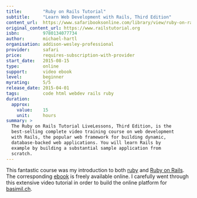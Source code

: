 ```yaml
---
title:        "Ruby on Rails Tutorial"
subtitle:     "Learn Web Development with Rails, Third Edition"
content_url:  https://www.safaribooksonline.com/library/view/ruby-on-rails/9780134077734/
original_content_url: https://www.railstutorial.org
isbn:         9780134077734
author:       michael-hartl
organisation: addison-wesley-professional
provider:     safari
price:        requires-subscription-with-provider
start_date:   2015-08-15
type:         online
support:      video ebook
level:        beginner
myrating:     5/5
release_date: 2015-04-01
tags:         code html webdev rails ruby
duration:
  approx:
    value:    15
    unit:     hours
summary: >
  The Ruby on Rails Tutorial LiveLessons, Third Edition, is the
  best-selling complete video training course on web development
  with Rails, the popular web framework for building dynamic,
  database-backed web applications. You will learn Rails by
  example by building a substantial sample application from
  scratch.
---
```


This fantastic course was my introduction to both [ruby](https://www.ruby-lang.org/)
and [Ruby on Rails](http://rubyonrails.org). The corresponding
[ebook](https://www.railstutorial.org/book) is freely available online.
I carefully went through this extensive video tutorial in order to build
the online platform for [basimil.ch](https://github.com/basimilch/basimilch-app).
